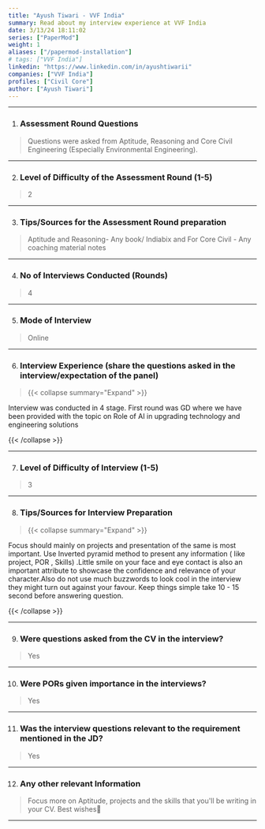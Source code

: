 ```yaml
---
title: "Ayush Tiwari - VVF India"
summary: Read about my interview experience at VVF India
date: 3/13/24 18:11:02
series: ["PaperMod"]
weight: 1
aliases: ["/papermod-installation"]
# tags: ["VVF India"]
linkedin: "https://www.linkedin.com/in/ayushtiwarii"
companies: ["VVF India"]
profiles: ["Civil Core"]
author: ["Ayush Tiwari"]
---
```

---
1. ### Assessment Round Questions

> Questions were asked from Aptitude, Reasoning and Core Civil Engineering (Especially Environmental Engineering).

---

2. ### Level of Difficulty of the Assessment Round (1-5)

> 2

---

3. ### Tips/Sources for the Assessment Round preparation

> Aptitude and Reasoning- Any book/ Indiabix  and For Core Civil - Any coaching material notes

---

4. ### No of Interviews Conducted (Rounds)

> 4

---

5. ### Mode of Interview

> Online

---

6. ### Interview Experience (share the questions asked in the interview/expectation of the panel)

> {{< collapse summary="Expand" >}}

Interview was conducted in 4 stage. First round was GD where we have been provided with the topic on Role of AI in upgrading technology and engineering solutions

{{< /collapse >}}

---

7. ### Level of Difficulty of Interview (1-5)

> 3

---

8. ### Tips/Sources for Interview Preparation

> {{< collapse summary="Expand" >}}

Focus should mainly on projects and presentation of the same is most important. Use Inverted pyramid method to present any information ( like project, POR , Skills) .Little smile on your face and eye contact is also an important attribute to showcase the confidence and relevance of your character.Also do not use much buzzwords to look cool in the interview they might turn out against your favour. Keep things simple take 10 - 15 second before answering question.

{{< /collapse >}}

---

9. ### Were questions asked from the CV in the interview?

> Yes

---

10. ### Were PORs given importance in the interviews?

> Yes

---

11. ### Was the interview questions relevant to the requirement mentioned in the JD?

> Yes

---

12. ### Any other relevant Information

> Focus more on Aptitude, projects and the skills that you'll be writing in your CV. Best wishes🙌

---

